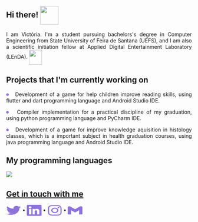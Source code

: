 ## Hi there! <img align="center" height="50" width="50" src="https://media.tenor.com/images/380300aebf287514a9d2035d7bdad03a/tenor.gif"> 

<p align="justify"> I am Victória. I'm a student pursuing bachelors's degree in Computer Engineering from State University of Feira de Santana (UEFS), and I am also a scientific initiation fellow at Applied Digital Entertainment Laboratory (LEnDA). <img align="center" height="40" width="35" src="https://media.tenor.com/images/514c53df2a6487a37279da3d77f3a43f/tenor.gif"> 
</p>
  
## Projects that I'm currently working on
<p align="justify"><img height="7em" align="center" src="https://github.com/victoriaogomes/victoriaogomes/blob/866a8fc642a8b3e797bcaefa7a2d5fe8e399b55f/icons/dot.svg"> &nbsp; Development of a game for help children improve reading skills, using flutter and dart programming language and Android Studio IDE. </p>
<p align="justify"><img height="7em" align="center" src="https://github.com/victoriaogomes/victoriaogomes/blob/866a8fc642a8b3e797bcaefa7a2d5fe8e399b55f/icons/dot.svg"> &nbsp; Compiler implementation for a practical discipline of my graduation, using python programming language and PyCharm IDE.</p>
<p align="justify"><img height="7em" align="center" src="https://github.com/victoriaogomes/victoriaogomes/blob/866a8fc642a8b3e797bcaefa7a2d5fe8e399b55f/icons/dot.svg"> &nbsp; Development of a game for improve knowledge aquisition in histology classes, which is a important subject in health graduation courses, using java programming language and Android Studio IDE.</p>

## My programming languages
  <a href="https://github.com/victoriaogomes">
<!--     <img height="180em"  src="https://github-readme-stats-eight-theta.vercel.app/api?username=victoriaogomes&show_icons=true&include_all_commits=true&count_private=true&bg_color=FFFFFF&hide_title=true&icon_color=8E72DC&title_color=8E72DC"> -->
    <img height="180em"src="https://github-readme-stats-eight-theta.vercel.app/api/top-langs/?username=victoriaogomes&layout=compact&langs_count=8&custom_title=Programming%20Languages&title_color=8E72DC&hide_title=true">

## Get in touch with me
<p align="left">
<a href="https://twitter.com/_xinxila" target="blank"><img align="center" src="https://github.com/victoriaogomes/victoriaogomes/blob/5fa0f9f3f43f4f8e2da4e0f2657456d6e97fcb61/icons/twitter.svg" alt="_xinxila" height="30" width="40" /></a>
  &bull;
<a href="https://linkedin.com/in/victoriaogomes" target="blank"><img style="background-color: #abc" align="center" src="https://github.com/victoriaogomes/victoriaogomes/blob/main/icons/linkedin.svg" alt="victoriaogomes" height="30" width="40" /></a>
  &bull;
<a href="https://instagram.com/victoriaogomes_" target="blank"><img align="center" src="https://github.com/victoriaogomes/victoriaogomes/blob/c058228f6fc5be958762e464bd002d500d18cf39/icons/instagram.svg" alt="victoriaogomes_" height="30" width="40" /></a>
  &bull;
<a href="mailto:victoria.oliveiragomes@gmail.com" target="blank"><img align="center" src="https://github.com/victoriaogomes/victoriaogomes/blob/20526f56835273e2e97918f4ace12790d926807d/icons/gmail.svg" alt="victoria.oliveiragomes@gmail.com" height="30" width="40" /></a>
</p>
